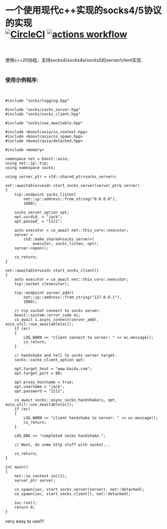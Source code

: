 一个使用现代c++实现的socks4/5协议的实现
<BR>
[![CircleCI](https://dl.circleci.com/status-badge/img/gh/Jackarain/libsocks/tree/master.svg?style=shield)](https://dl.circleci.com/status-badge/redirect/gh/Jackarain/libsocks/tree/master)
[![actions workflow](https://github.com/jackarain/libsocks/actions/workflows/Build.yml/badge.svg)](https://github.com/Jackarain/libsocks/actions)
<BR>
<BR>
=======================================

使用c++20协程，支持socks4/socks4a/socks5的server/client实现.
<BR>
<BR>

### 使用示例程序:
<BR>

```
#include "socks/logging.hpp"

#include "socks/socks_server.hpp"
#include "socks/socks_client.hpp"

#include "socks/use_awaitable.hpp"

#include <boost/asio/io_context.hpp>
#include <boost/asio/co_spawn.hpp>
#include <boost/asio/detached.hpp>

#include <memory>

namespace net = boost::asio;
using net::ip::tcp;
using namespace socks;

using server_ptr = std::shared_ptr<socks_server>;

net::awaitable<void> start_socks_server(server_ptr& server)
{
	tcp::endpoint socks_listen(
		net::ip::address::from_string("0.0.0.0"),
		1080);

	socks_server_option opt;
	opt.usrdid_ = "jack";
	opt.passwd_ = "1111";

	auto executor = co_await net::this_coro::executor;
	server =
		std::make_shared<socks_server>(
			executor, socks_listen, opt);
	server->open();

	co_return;
}

net::awaitable<void> start_socks_client()
{
	auto executor = co_await net::this_coro::executor;
	tcp::socket s(executor);

	tcp::endpoint server_addr(
		net::ip::address::from_string("127.0.0.1"),
		1080);

	// tcp socket connect to socks server.
	boost::system::error_code ec;
	co_await s.async_connect(server_addr, asio_util::use_awaitable[ec]);
	if (ec)
	{
		LOG_WARN << "client connect to server: " << ec.message();
		co_return;
	}

	// handshake and tell to socks server target.
	socks::socks_client_option opt;

	opt.target_host = "www.baidu.com";
	opt.target_port = 80;

	opt.proxy_hostname = true;
	opt.username = "jack";
	opt.password = "1111";

	co_await socks::async_socks_handshake(s, opt, asio_util::use_awaitable[ec]);
	if (ec)
	{
		LOG_WARN << "client handshake to server: " << ec.message();
		co_return;
	}

	LOG_DBG << "completed socks handshake.";

	// Next, do some http stuff with socket...

	co_return;
}

int main()
{
	net::io_context ioc(1);
	server_ptr server;

	co_spawn(ioc, start_socks_server(server), net::detached);
	co_spawn(ioc, start_socks_client(), net::detached);

	ioc.run();
	return 0;
}
```


very easy to use!!!
